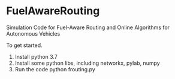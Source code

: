 # FuelAwareRouting
Simulation Code for Fuel-Aware Routing and Online Algorithms for Autonomous Vehicles

To get started.
1. Install python 3.7
2. Install some python libs, including networkx, pylab, numpy
3. Run the code
   python frouting.py
   
   
  
